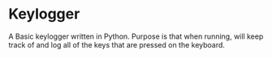 # Keylogger
 A Basic keylogger written in Python. Purpose is that when running, will keep track of and log all of the keys that are pressed on the keyboard.
